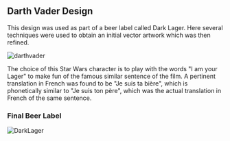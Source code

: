 
## Darth Vader Design

This design was used as part of a beer label called Dark Lager. Here several techniques were used to obtain an initial vector artwork which was then refined. 

![darthvader](https://user-images.githubusercontent.com/80269251/110971508-f8246f80-8328-11eb-8a75-8caf67c94460.png)

The choice of this Star Wars character is to play with the words "I am your Lager" to make fun of the famous similar sentence of the
film. A pertinent translation in French was found to be "Je suis ta bière", which is phonetically similar to "Je suis ton père", which was the actual translation in French of the same sentence.

### Final Beer Label

![DarkLager](https://user-images.githubusercontent.com/80269251/110971881-6701c880-8329-11eb-8322-f07f2845881c.png)




